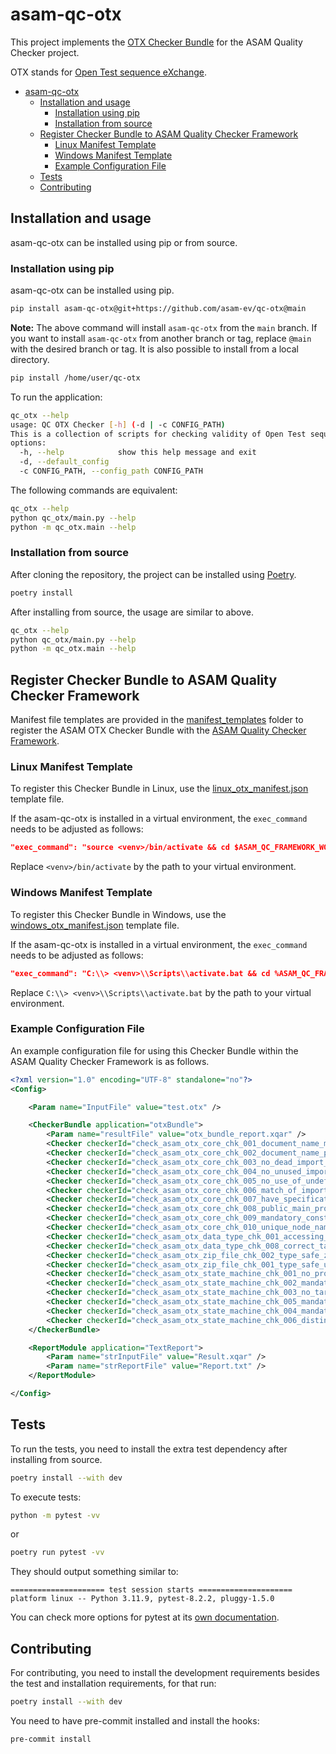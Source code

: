 # asam-qc-otx

This project implements the [OTX Checker Bundle](checker_bundle_doc.md) for the ASAM Quality Checker project.

OTX stands for [Open Test sequence eXchange](https://report.asam.net/otx-iso-13209-open-test-sequence-exchange-format).

- [asam-qc-otx](#asam-qc-otx)
  - [Installation and usage](#installation-and-usage)
    - [Installation using pip](#installation-using-pip)
    - [Installation from source](#installation-from-source)
  - [Register Checker Bundle to ASAM Quality Checker Framework](#register-checker-bundle-to-asam-quality-checker-framework)
    - [Linux Manifest Template](#linux-manifest-template)
    - [Windows Manifest Template](#windows-manifest-template)
    - [Example Configuration File](#example-configuration-file)
  - [Tests](#tests)
  - [Contributing](#contributing)


## Installation and usage

asam-qc-otx can be installed using pip or from source.

### Installation using pip

asam-qc-otx can be installed using pip.

```bash
pip install asam-qc-otx@git+https://github.com/asam-ev/qc-otx@main
```

**Note:** The above command will install `asam-qc-otx` from the `main` branch. If you want to install `asam-qc-otx` from another branch or tag, replace `@main` with the desired branch or tag. It is also possible to install from a local directory.

```bash
pip install /home/user/qc-otx
```

To run the application:

```bash
qc_otx --help
usage: QC OTX Checker [-h] (-d | -c CONFIG_PATH)
This is a collection of scripts for checking validity of Open Test sequence eXchange format (.otx) files.
options:
  -h, --help            show this help message and exit
  -d, --default_config
  -c CONFIG_PATH, --config_path CONFIG_PATH
```

The following commands are equivalent:

```bash
qc_otx --help
python qc_otx/main.py --help
python -m qc_otx.main --help
```

### Installation from source

After cloning the repository, the project can be installed using [Poetry](https://python-poetry.org/).

```bash
poetry install
```

After installing from source, the usage are similar to above.

```bash
qc_otx --help
python qc_otx/main.py --help
python -m qc_otx.main --help
```

## Register Checker Bundle to ASAM Quality Checker Framework

Manifest file templates are provided in the [manifest_templates](manifest_templates/) folder to register the ASAM OTX Checker Bundle with the [ASAM Quality Checker Framework](https://github.com/asam-ev/qc-framework/tree/main).

### Linux Manifest Template

To register this Checker Bundle in Linux, use the [linux_otx_manifest.json](manifest_templates/linux_otx_manifest.json) template file.

If the asam-qc-otx is installed in a virtual environment, the `exec_command` needs to be adjusted as follows:

```json
"exec_command": "source <venv>/bin/activate && cd $ASAM_QC_FRAMEWORK_WORKING_DIR && qc_otx -c $ASAM_QC_FRAMEWORK_CONFIG_FILE"
```

Replace `<venv>/bin/activate` by the path to your virtual environment.

### Windows Manifest Template

To register this Checker Bundle in Windows, use the [windows_otx_manifest.json](manifest_templates/windows_otx_manifest.json) template file.

If the asam-qc-otx is installed in a virtual environment, the `exec_command` needs to be adjusted as follows:

```json
"exec_command": "C:\\> <venv>\\Scripts\\activate.bat && cd %ASAM_QC_FRAMEWORK_WORKING_DIR% && qc_otx -c %ASAM_QC_FRAMEWORK_CONFIG_FILE%"
```

Replace `C:\\> <venv>\\Scripts\\activate.bat` by the path to your virtual environment.

### Example Configuration File

An example configuration file for using this Checker Bundle within the ASAM Quality Checker Framework is as follows.

```xml
<?xml version="1.0" encoding="UTF-8" standalone="no"?>
<Config>

    <Param name="InputFile" value="test.otx" />

    <CheckerBundle application="otxBundle">
        <Param name="resultFile" value="otx_bundle_report.xqar" />
        <Checker checkerId="check_asam_otx_core_chk_001_document_name_matches_filename" maxLevel="1" minLevel="3" />
        <Checker checkerId="check_asam_otx_core_chk_002_document_name_package_uniqueness" maxLevel="1" minLevel="3" />
        <Checker checkerId="check_asam_otx_core_chk_003_no_dead_import_links" maxLevel="1" minLevel="3" />
        <Checker checkerId="check_asam_otx_core_chk_004_no_unused_imports" maxLevel="1" minLevel="3" />
        <Checker checkerId="check_asam_otx_core_chk_005_no_use_of_undefined_import_prefixes" maxLevel="1" minLevel="3" />
        <Checker checkerId="check_asam_otx_core_chk_006_match_of_imported_document_data_model_version" maxLevel="1" minLevel="3" />
        <Checker checkerId="check_asam_otx_core_chk_007_have_specification_if_no_realisation_exists" maxLevel="1" minLevel="3" />
        <Checker checkerId="check_asam_otx_core_chk_008_public_main_procedure" maxLevel="1" minLevel="3" />
        <Checker checkerId="check_asam_otx_core_chk_009_mandatory_constant_initialization" maxLevel="1" minLevel="3" />
        <Checker checkerId="check_asam_otx_core_chk_010_unique_node_names" maxLevel="1" minLevel="3" />
        <Checker checkerId="check_asam_otx_data_type_chk_001_accessing_structure_elements" maxLevel="1" minLevel="3" />
        <Checker checkerId="check_asam_otx_data_type_chk_008_correct_target_for_structure_element" maxLevel="1" minLevel="3" />
        <Checker checkerId="check_asam_otx_zip_file_chk_002_type_safe_zip_file" maxLevel="1" minLevel="3" />
        <Checker checkerId="check_asam_otx_zip_file_chk_001_type_safe_unzip_file" maxLevel="1" minLevel="3" />
        <Checker checkerId="check_asam_otx_state_machine_chk_001_no_procedure_realization" maxLevel="1" minLevel="3" />
        <Checker checkerId="check_asam_otx_state_machine_chk_002_mandatory_target_state" maxLevel="1" minLevel="3" />
        <Checker checkerId="check_asam_otx_state_machine_chk_003_no_target_state_for_completed_state" maxLevel="1" minLevel="3" />
        <Checker checkerId="check_asam_otx_state_machine_chk_005_mandatory_transition" maxLevel="1" minLevel="3" />
        <Checker checkerId="check_asam_otx_state_machine_chk_004_mandatory_trigger" maxLevel="1" minLevel="3" />
        <Checker checkerId="check_asam_otx_state_machine_chk_006_distinguished_initial_and_completed_state" maxLevel="1" minLevel="3" />
    </CheckerBundle>

    <ReportModule application="TextReport">
        <Param name="strInputFile" value="Result.xqar" />
        <Param name="strReportFile" value="Report.txt" />
    </ReportModule>

</Config>
```

## Tests

To run the tests, you need to install the extra test dependency after installing from source.

```bash
poetry install --with dev
```

To execute tests:

```bash
python -m pytest -vv
```

or

```bash
poetry run pytest -vv
```

They should output something similar to:

```
===================== test session starts =====================
platform linux -- Python 3.11.9, pytest-8.2.2, pluggy-1.5.0
```

You can check more options for pytest at its [own documentation](https://docs.pytest.org/).

## Contributing

For contributing, you need to install the development requirements besides the
test and installation requirements, for that run:

```bash
poetry install --with dev
```

You need to have pre-commit installed and install the hooks:

```
pre-commit install
```
